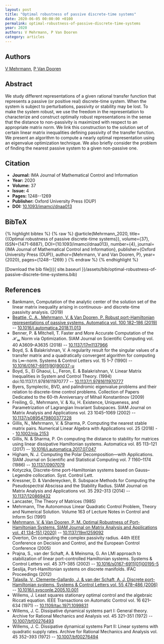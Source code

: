 ```yaml
---
layout: post
title: "Optimal robustness of passive discrete-time systems"
date: 2020-06-05 00:00:00 +0100
permalink: optimal-robustness-of-passive-discrete-time-systems
year: 2020
authors: V Mehrmann, P Van Dooren
category: articles
---
```

 
## Authors
[V Mehrmann](authors/volker-mehrmann), [P Van Dooren](authors/paul-m-van-dooren)
 
## Abstract
We study different representations of a given rational transfer function that represents a passive (or positive real) discrete-time system. When the system is subject to perturbations, passivity or stability may be lost. To make the system robust, we use the freedom in the representation to characterize and construct optimally robust representations in the sense that the distance to non-passivity is maximized with respect to an appropriate matrix norm. We link this construction to the solution set of certain linear matrix inequalities defining passivity of the transfer function. We present an algorithm to compute a nearly optimal representation using an eigenvalue optimization technique. We also briefly consider the problem of finding the nearest passive system to a given non-passive one.
 
## Citation
- **Journal:** IMA Journal of Mathematical Control and Information
- **Year:** 2020
- **Volume:** 37
- **Issue:** 4
- **Pages:** 1248--1269
- **Publisher:** Oxford University Press (OUP)
- **DOI:** [10.1093/imamci/dnaa013](https://doi.org/10.1093/imamci/dnaa013)
 
## BibTeX
{% highlight bibtex %}
{% raw %}
@article{Mehrmann_2020,
  title={{Optimal robustness of passive discrete-time systems}},
  volume={37},
  ISSN={1471-6887},
  DOI={10.1093/imamci/dnaa013},
  number={4},
  journal={IMA Journal of Mathematical Control and Information},
  publisher={Oxford University Press (OUP)},
  author={Mehrmann, V and Van Dooren, P},
  year={2020},
  pages={1248--1269}
}
{% endraw %}
{% endhighlight %}
 
[Download the bib file]({{ site.baseurl }}/assets/bib/optimal-robustness-of-passive-discrete-time-systems.bib)
 
## References
- Bankmann, Computation of the analytic center of the solution set of the linear matrix inequality arising in continuous- and discrete-time passivity analysis. (2019)
- [Beattie, C. A., Mehrmann, V. & Van Dooren, P. Robust port-Hamiltonian representations of passive systems. Automatica vol. 100 182–186 (2019)](robust-port-hamiltonian-representations-of-passive-systems) -- [10.1016/j.automatica.2018.11.013](https://doi.org/10.1016/j.automatica.2018.11.013)
- Benner, P. & Mitchell, T. Faster and More Accurate Computation of the $\mathcal{H}_\infty$ Norm via Optimization. SIAM Journal on Scientific Computing vol. 40 A3609–A3635 (2018) -- [10.1137/17m1137966](https://doi.org/10.1137/17m1137966)
- Boyd, S. & Balakrishnan, V. A regularity result for the singular values of a transfer matrix and a quadratically convergent algorithm for computing its L∞-norm. Systems &amp; Control Letters vol. 15 1–7 (1990) -- [10.1016/0167-6911(90)90037-u](https://doi.org/10.1016/0167-6911(90)90037-u)
- Boyd, S., El Ghaoui, L., Feron, E. & Balakrishnan, V. Linear Matrix Inequalities in System and Control Theory. (1994) doi:10.1137/1.9781611970777 -- [10.1137/1.9781611970777](https://doi.org/10.1137/1.9781611970777)
- Byers, Symplectic, BVD, and palindromic eigenvalue problems and their relation to discrete-time control problems. Collection of Papers Dedicated to the 60-th Anniversary of Mihail Konstantinov (2009)
- Freiling, G., Mehrmann, V. & Xu, H. Existence, Uniqueness, and Parametrization of Lagrangian Invariant Subspaces. SIAM Journal on Matrix Analysis and Applications vol. 23 1045–1069 (2002) -- [10.1137/s0895479800377228](https://doi.org/10.1137/s0895479800377228)
- Gillis, N., Mehrmann, V. & Sharma, P. Computing the nearest stable matrix pairs. Numerical Linear Algebra with Applications vol. 25 (2018) -- [10.1002/nla.2153](https://doi.org/10.1002/nla.2153)
- Gillis, N. & Sharma, P. On computing the distance to stability for matrices using linear dissipative Hamiltonian systems. Automatica vol. 85 113–121 (2017) -- [10.1016/j.automatica.2017.07.047](https://doi.org/10.1016/j.automatica.2017.07.047)
- Higham, N. J. Computing the Polar Decomposition—with Applications. SIAM Journal on Scientific and Statistical Computing vol. 7 1160–1174 (1986) -- [10.1137/0907079](https://doi.org/10.1137/0907079)
- Kotyczka, Discrete-time port-Hamiltonian systems based on Gauss–Legendre collocation. Syst. Control Lett.
- Kressner, D. & Vandereycken, B. Subspace Methods for Computing the Pseudospectral Abscissa and the Stability Radius. SIAM Journal on Matrix Analysis and Applications vol. 35 292–313 (2014) -- [10.1137/120869432](https://doi.org/10.1137/120869432)
- Lancaster, The Theory of Matrices (1985)
- Mehrmann, The Autonomous Linear Quadratic Control Problem, Theory and Numerical Solution. Volume 163 of Lecture Notes in Control and Inform Sci (1991)
- [Mehrmann, V. & Van Dooren, P. M. Optimal Robustness of Port-Hamiltonian Systems. SIAM Journal on Matrix Analysis and Applications vol. 41 134–151 (2020)](optimal-robustness-of-port-hamiltonian-systems) -- [10.1137/19m1259092](https://doi.org/10.1137/19m1259092)
- Overton, On computing the complex passivity radius. 44th IEEE Conference on Decision and Control, and the European Control Conference (2005)
- Prajna, S., van der Schaft, A. & Meinsma, G. An LMI approach to stabilization of linear port-controlled Hamiltonian systems. Systems &amp; Control Letters vol. 45 371–385 (2002) -- [10.1016/s0167-6911(01)00195-5](https://doi.org/10.1016/s0167-6911(01)00195-5)
- Seslija, Port-Hamiltonian systems on discrete manifolds. IFAC Proceedings (2012)
- [Talasila, V., Clemente-Gallardo, J. & van der Schaft, A. J. Discrete port-Hamiltonian systems. Systems &amp; Control Letters vol. 55 478–486 (2006)](discrete-port-hamiltonian-systems) -- [10.1016/j.sysconle.2005.10.001](https://doi.org/10.1016/j.sysconle.2005.10.001)
- Willems, J. Least squares stationary optimal control and the algebraic Riccati equation. IEEE Transactions on Automatic Control vol. 16 621–634 (1971) -- [10.1109/tac.1971.1099831](https://doi.org/10.1109/tac.1971.1099831)
- Willems, J. C. Dissipative dynamical systems part I: General theory. Archive for Rational Mechanics and Analysis vol. 45 321–351 (1972) -- [10.1007/bf00276493](https://doi.org/10.1007/bf00276493)
- Willems, J. C. Dissipative dynamical systems Part II: Linear systems with quadratic supply rates. Archive for Rational Mechanics and Analysis vol. 45 352–393 (1972) -- [10.1007/bf00276494](https://doi.org/10.1007/bf00276494)

